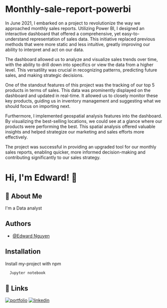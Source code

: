 # Monthly-sale-report-powerbi

In June 2021, I embarked on a project to revolutionize the way we approached monthly sales reports. Utilizing Power BI, I designed an interactive dashboard that offered a comprehensive, yet easy-to-understand representation of sales data. This initiative replaced previous methods that were more static and less intuitive, greatly improving our ability to interpret and act on our data.

The dashboard allowed us to analyze and visualize sales trends over time, with the ability to drill down into specifics or view the data from a higher level. This versatility was crucial in recognizing patterns, predicting future sales, and making strategic decisions.

One of the standout features of this project was the tracking of our top 5 products in terms of sales. This data was prominently displayed on the dashboard and updated in real-time. It allowed us to closely monitor these key products, guiding us in inventory management and suggesting what we should focus on importing next.

Furthermore, I implemented geospatial analysis features into the dashboard. By visualizing the best-selling locations, we could see at a glance where our products were performing the best. This spatial analysis offered valuable insights and helped strategize our marketing and sales efforts more effectively. 

The project was successful in providing an upgraded tool for our monthly sales reports, enabling quicker, more informed decision-making and contributing significantly to our sales strategy.


# Hi, I'm Edward! 👋


## 🚀 About Me
I'm a Data analyst


## Authors

- [@Edward Nguyen](https://github.com/dean6969)


## Installation

Install my-project with npm

```bash
  Jupyter notebook
```
    
## 🔗 Links
[![portfolio](https://img.shields.io/badge/my_portfolio-000?style=for-the-badge&logo=ko-fi&logoColor=white)](https://edwardng.vercel.app/)
[![linkedin](https://img.shields.io/badge/linkedin-0A66C2?style=for-the-badge&logo=linkedin&logoColor=white)](https://www.linkedin.com/in/edwardngt)

